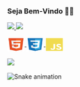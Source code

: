 ### Seja Bem-Vindo 👊🏼 

<div>
  <a href="https://github.com/kevinaraujx">
  <img height="200px" src="https://github-readme-stats.vercel.app/api?username=kevinaraujx&show_icons=true&theme=merko&include_all_commits=true&count_private=true"/>
  <img height="203px" src="https://github-readme-stats.vercel.app/api/top-langs/?username=kevinaraujx&layout=compact&langs_count=6&theme=merko"/>
</div>
<div style="display: inline_block"><br>
  <img align="center" alt="HTML" height="30" width="40" src="https://raw.githubusercontent.com/devicons/devicon/master/icons/html5/html5-original.svg">
  <img align="center" alt="CSS" height="30" width="40" src="https://raw.githubusercontent.com/devicons/devicon/master/icons/css3/css3-original.svg">
  <img align="center" alt="Js" height="30" width="40" src="https://raw.githubusercontent.com/devicons/devicon/master/icons/javascript/javascript-plain.svg">
</div>
  
  <br>

<div> 
  <a href="https://www.linkedin.com/in/kevinaraujx" target="_blank"><img src="https://img.shields.io/badge/-LinkedIn-%230077B5?style=for-the-badge&logo=linkedin&logoColor=white" target="_blank"></a> 

  ![Snake animation](https://github.com/devemdobro/kevinaraujx/blob/output/github-contribution-grid-snake.svg)
  
</div>
